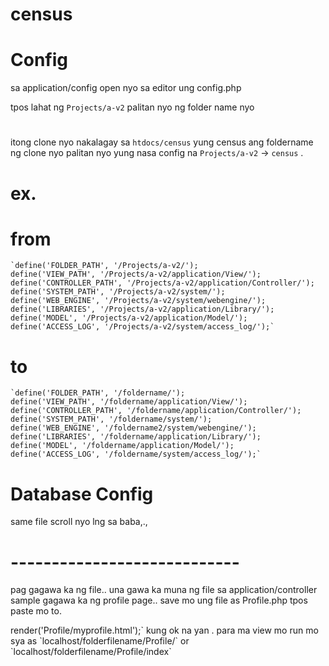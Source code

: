 # census

# Config
sa application/config
open nyo sa editor ung config.php

tpos lahat ng `Projects/a-v2` palitan nyo ng folder name nyo
# 
itong clone nyo nakalagay sa `htdocs/census` yung census ang foldername ng clone nyo
palitan nyo yung nasa config na `Projects/a-v2` -> `census` .
# ex.
# from
    `define('FOLDER_PATH', '/Projects/a-v2/');
    define('VIEW_PATH', '/Projects/a-v2/application/View/');
    define('CONTROLLER_PATH', '/Projects/a-v2/application/Controller/');
    define('SYSTEM_PATH', '/Projects/a-v2/system/');
    define('WEB_ENGINE', '/Projects/a-v2/system/webengine/');
    define('LIBRARIES', '/Projects/a-v2/application/Library/');
    define('MODEL', '/Projects/a-v2/application/Model/');
    define('ACCESS_LOG', '/Projects/a-v2/system/access_log/');`
    
 # to
    `define('FOLDER_PATH', '/foldername/');
    define('VIEW_PATH', '/foldername/application/View/');
    define('CONTROLLER_PATH', '/foldername/application/Controller/');
    define('SYSTEM_PATH', '/foldername/system/');
    define('WEB_ENGINE', '/foldername2/system/webengine/');
    define('LIBRARIES', '/foldername/application/Library/');
    define('MODEL', '/foldername/application/Model/');
    define('ACCESS_LOG', '/foldername/system/access_log/');`
    
    
# Database Config
  same file scroll nyo lng sa baba,.,
  
  
  
  
  # ----------------------------
  pag gagawa ka ng file.. una gawa ka muna ng file sa application/controller
  sample gagawa ka ng profile page.. save mo ung file as Profile.php
  tpos paste mo to.
 <?php
class Profile extends Controller 
{
    
    public function index()
    {
        
    }
}

after mo mapaste at ma save yan .. gawa ka ng view ..
sa application/View
gawa ka ng folder jan.. dun mo ilalagay ung layout html or php file na e viview sa page
sample 
foldername : Profile
Filename : myprofile.html

after nyan balik ka sa controller mo dun sa index()
ito ilalagay mo dun 
`$this->render('Profile/myprofile.html');`


kung ok na yan . para ma view mo run mo sya as 
`localhost/folderfilename/Profile/` or `localhost/folderfilename/Profile/index`

